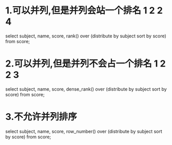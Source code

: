 # 1.可以并列,但是并列会站一个排名 1 2 2 4
select
    subject,
    name,
    score,
    rank() over (distribute by subject sort by score)
from score;

# 2.可以并列,但是并列不会占一个排名 1 2 2 3
select
    subject,
    name,
    score,
    dense_rank() over (distribute by subject sort by score)
from score;

# 3.不允许并列排序
select
    subject,
    name,
    score,
    row_number()  over (distribute by subject sort by score)
from score;
